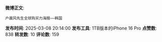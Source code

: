 **微博正文**: 
```
户晨风先生全球购买力海报——韩国
```
**发布时间**: 2025-03-08 20:14:00
**发布工具**: 1TB版本的iPhone 16 Pro
**点赞数**: 838
**转发数**: 10
**评论数**: 159
